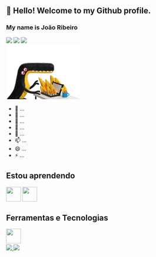 ## 👋 Hello! Welcome to my Github profile.
### My name is João Ribeiro 

<div width="150">
<a href="https://instagram.com/joaoribeiro20" target="_blank"><img src="https://img.shields.io/badge/-Instagram-%23E4405F?style=for-the-badge&logo=instagram&logoColor=white" target="_blank"  ></a>
<a href = "mailto:contato@seu-usuário-aqui"><img src="https://img.shields.io/badge/Gmail-D14836?style=for-the-badge&logo=gmail&logoColor=white" target="_blank" ></a>
<a href="https://www.linkedin.com/in/seu-usuário-linkedln-aqui" target="_blank"><img src="https://img.shields.io/badge/-LinkedIn-%230077B5?style=for-the-badge&logo=linkedin&logoColor=white" target="_blank"></a>   
</div>


  <img src="/giff/horror-fire.gif">

- 🔭  ...
- 🌱  ...
- 👯  ...
- 🤔  ...
- 💬  ...
- 📫  ...
- 😄  ...
- ⚡  ...
## Estou aprendendo

<img src="https://cdn.jsdelivr.net/gh/devicons/devicon/icons/java/java-original.svg" width="40" height="40"/> <img src="https://cdn.jsdelivr.net/gh/devicons/devicon/icons/linux/linux-original.svg" width="40" height="40"/>
## Ferramentas e Tecnologias

<img src="https://cdn.jsdelivr.net/gh/devicons/devicon/icons/git/git-original.svg" width="40" height="40"/>

<div>
<a href="https://github.com/joaoribeiro20">
<img height="180em" src="https://github-readme-stats.vercel.app/api/top-langs/?username=joaoribeiro20&layout=compact&langs_count=7&theme=dracula"/>
<img height="180em" src="https://github-readme-stats.vercel.app/api?username=joaoribeiro20&show_icons=true&theme=dracula&include_all_commits=true&count_private=true"/>
</div>

 
<!--
**joaoribeiro20/joaoribeiro20** is a ✨ _special_ ✨ repository because its `README.md` (this file) appears on your GitHub profile.

Here are some ideas to get you started:

- 🔭 I’m currently working on ...
- 🌱 I’m currently learning ...
- 👯 I’m looking to collaborate on ...
- 🤔 I’m looking for help with ...
- 💬 Ask me about ...
- 📫 How to reach me: ...
- 😄 Pronouns: ...
- ⚡ Fun fact: ...
-->
